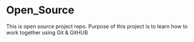 # Open_Source
This is open source project repo.
Purpose of this project is to learn how to work together using Git & GitHUB
